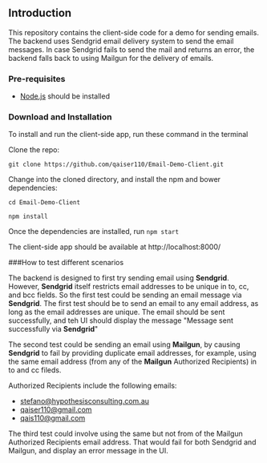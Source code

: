 
## Introduction

This repository contains the client-side code for a demo for sending emails. The backend uses Sendgrid email delivery system to send the email messages. In case Sendgrid fails to send the mail and returns an error, the backend falls back to using Mailgun for the delivery of emails.

### Pre-requisites

- [Node.js](https://nodejs.org/en/download/) should be installed

### Download and Installation

To install and run the client-side app, run these command in the terminal

Clone the repo:

`git clone https://github.com/qaiser110/Email-Demo-Client.git`

Change into the cloned directory, and install the npm and bower dependencies:

`cd Email-Demo-Client`

`npm install`

Once the dependencies are installed, run `npm start`

The client-side app should be available at http://localhost:8000/


###How to test different scenarios

The backend is designed to first try sending email using __Sendgrid__. However, __Sendgrid__ itself restricts email addresses to be unique in to, cc, and bcc fields. So the first test could be sending an email message via __Sendgrid__. The first test should be to send an email to any email address, as long as the email addresses are unique. The email should be sent successfully, and teh UI should display the message "Message sent successfully via __Sendgrid__"

The second test could be sending an email using __Mailgun__, by causing __Sendgrid__ to fail by providing duplicate email addresses, for example, using the same email address (from any of the __Mailgun__ Authorized Recipients) in to and cc fileds. 

Authorized Recipients include the following emails:

- stefano@hypothesisconsulting.com.au
- qaiser110@gmail.com
- qais110@gmail.com

The third test could involve using the same but not from of the Mailgun Authorized Recipients email address. That would fail for both Sendgrid and Mailgun, and display an error message in the UI.